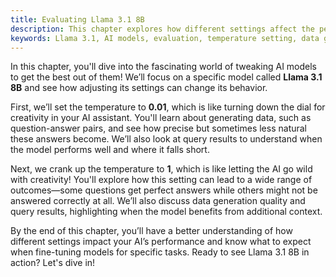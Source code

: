 ```yaml
---
title: Evaluating Llama 3.1 8B
description: This chapter explores how different settings affect the performance of the Llama 3.1 8B model when creating question-answer pairs and generating responses.
keywords: Llama 3.1, AI models, evaluation, temperature setting, data generation, query results
---
```


In this chapter, you'll dive into the fascinating world of tweaking AI models to get the best out of them! We’ll focus on a specific model called **Llama 3.1 8B** and see how adjusting its settings can change its behavior.

First, we’ll set the temperature to **0.01**, which is like turning down the dial for creativity in your AI assistant. You'll learn about generating data, such as question-answer pairs, and see how precise but sometimes less natural these answers become. We’ll also look at query results to understand when the model performs well and where it falls short.

Next, we crank up the temperature to **1**, which is like letting the AI go wild with creativity! You'll explore how this setting can lead to a wide range of outcomes—some questions get perfect answers while others might not be answered correctly at all. We’ll also discuss data generation quality and query results, highlighting when the model benefits from additional context.

By the end of this chapter, you’ll have a better understanding of how different settings impact your AI’s performance and know what to expect when fine-tuning models for specific tasks. Ready to see Llama 3.1 8B in action? Let's dive in!